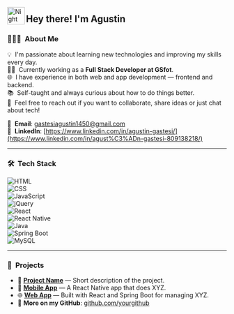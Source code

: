 <img alt="Night Coding" src="./assets/Hand%20Wave.gif" width='40' align="left"/><h2>Hey there! I'm Agustin</h2>

### 👨🏻‍💻 &nbsp;About Me

💡 &nbsp;I'm passionate about learning new technologies and improving my skills every day.  
👨‍💼 &nbsp;Currently working as a **Full Stack Developer at GSfot**.  
🌐 &nbsp;I have experience in both web and app development — frontend and backend.  
📚 &nbsp;Self-taught and always curious about how to do things better.  
💬 &nbsp;Feel free to reach out if you want to collaborate, share ideas or just chat about tech!

📧 &nbsp;**Email**: [gastesiagustin1450@gmail.com](mailto:gastesiagustin1450@gmail.com)  
🔗 &nbsp;**LinkedIn**: [https://www.linkedin.com/in/agustin-gastesi/](https://www.linkedin.com/in/agust%C3%ADn-gastesi-809138218/)

---

### 🛠 &nbsp;Tech Stack

![HTML](https://img.shields.io/badge/-HTML-05122A?style=flat&logo=HTML5)  
![CSS](https://img.shields.io/badge/-CSS-05122A?style=flat&logo=CSS3&logoColor=1572B6)  
![JavaScript](https://img.shields.io/badge/-JavaScript-05122A?style=flat&logo=javascript)  
![jQuery](https://img.shields.io/badge/-jQuery-05122A?style=flat&logo=jquery)  
![React](https://img.shields.io/badge/-React-05122A?style=flat&logo=react)  
![React Native](https://img.shields.io/badge/-React%20Native-05122A?style=flat&logo=react)  
![Java](https://img.shields.io/badge/-Java-05122A?style=flat&logo=Java&logoColor=FFA518)  
![Spring Boot](https://img.shields.io/badge/-Spring%20Boot-05122A?style=flat&logo=spring-boot)  
![MySQL](https://img.shields.io/badge/-MySQL-05122A?style=flat&logo=mysql)

---

### 🚀 &nbsp;Projects

- 🔧 **[Project Name](#)** — Short description of the project.
- 📱 **[Mobile App](#)** — A React Native app that does XYZ.
- 🌐 **[Web App](#)** — Built with React and Spring Boot for managing XYZ.
- 💼 **More on my GitHub**: [github.com/yourgithub](https://github.com/yourgithub)
